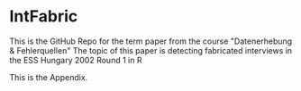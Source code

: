 # IntFabric
This is the GitHub Repo for the term paper from the course "Datenerhebung & Fehlerquellen"
The topic of this paper is detecting fabricated interviews in the ESS Hungary 2002 Round 1 in R

This is the Appendix.
